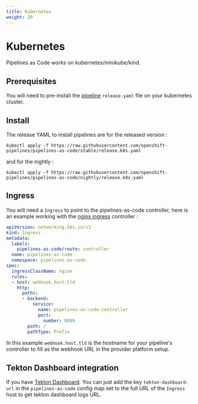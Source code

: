 ```yaml
---
title: Kubernetes
weight: 20
---
```

# Kubernetes

Pipelines as Code works on kubernetes/minikube/kind.

## Prerequisites

You will need to pre-install the [pipeline](https://storage.googleapis.com/tekton-releases/pipeline/latest/release.yaml) `release.yaml`
file on your kubernetes cluster.

## Install

The release YAML to install pipelines are for the released version :

```shell
kubectl apply -f https://raw.githubusercontent.com/openshift-pipelines/pipelines-as-code/stable/release.k8s.yaml
```

and for the nightly :

```shell
kubectl apply -f https://raw.githubusercontent.com/openshift-pipelines/pipelines-as-code/nightly/release.k8s.yaml
```

## Ingress

You will need a `Ingress` to point to the pipelines-as-code controller, here is an example working with the [nginx ingress](https://kubernetes.github.io/ingress-nginx/) controller :

```yaml
apiVersion: networking.k8s.io/v1
kind: Ingress
metadata:
  labels:
    pipelines-as-code/route: controller
  name: pipelines-as-code
  namespace: pipelines-as-code
spec:
  ingressClassName: nginx
  rules:
  - host: webhook.host.tld
    http:
      paths:
      - backend:
          service:
            name: pipelines-as-code-controller
            port:
              number: 8080
        path: /
        pathType: Prefix
```

In this example `webhook.host.tld` is the hostname for your pipeline's controller to fill as the webhook URL in the provider platform setup.

## Tekton Dashboard integration

If you have [Tekton Dashboard](https://github.com/tektoncd/dashboard). You can
just add the key `tekton-dashboard-url` in the `pipelines-as-code` config map set
to the full URL of the `Ingress` host to get tekton dashboard logs URL.
